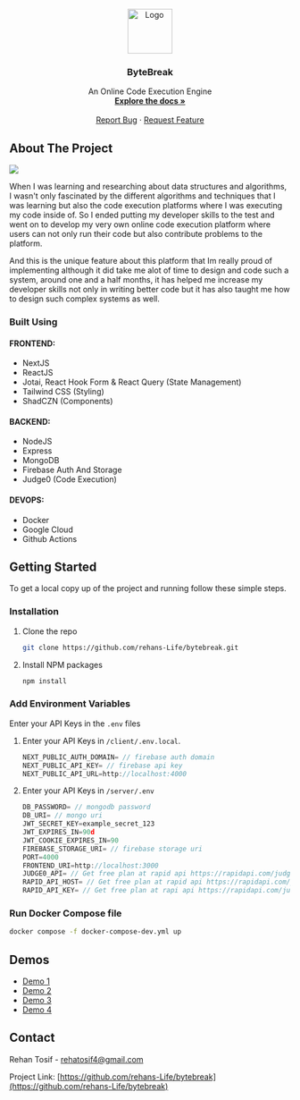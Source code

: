 <!-- PROJECT LOGO -->
<br />
<div align="center">
  <a href="https://34.42.95.33/">
    <img src="https://upload.wikimedia.org/wikipedia/commons/1/19/LeetCode_logo_black.png" alt="Logo" width="80" height="80">
  </a>

  <h3 align="center">ByteBreak</h3>

  <p align="center">
    An Online Code Execution Engine
    <br />
    <a href="https://github.com/rehans-Life/bytebreak"><strong>Explore the docs »</strong></a>
    <br />
    <br />
    <a href="https://github.com/rehans-Life/bytebreak/issues">Report Bug</a>
    ·
    <a href="https://github.com/rehans-Life/bytebreak/issues">Request Feature</a>
  </p>
</div>

<!-- ABOUT THE PROJECT -->
## About The Project

<img src='https://firebasestorage.googleapis.com/v0/b/tesla-clone-a0f5d.appspot.com/o/readMe%2FScreenshot%202024-03-25%20094519.png?alt=media&token=caf170c9-9ebe-4788-b986-183c009f3489'/>

When I was learning and researching about data structures and algorithms, I wasn't only fascinated by the different algorithms and techniques that I was learning but also the 
code execution platforms where I was executing my code inside of. So I ended putting my developer skills to the test and went on to develop my very own online code execution 
platform where users can not only run their code but also contribute problems to the platform.  

And this is the unique feature about this platform that Im really proud of implementing although it did take me alot of time to design and code such a system, around one and a half 
months, it has helped me increase my developer skills not only in writing better code but it has also taught me how to design such complex systems as well. 

### Built Using

#### FRONTEND:
<ul>
  <li>NextJS</li>
  <li>ReactJS</li>
  <li>Jotai, React Hook Form & React Query (State Management)</li>
  <li>Tailwind CSS (Styling)</li>
  <li>ShadCZN (Components)</li>
</ul>

#### BACKEND:
<ul>
  <li>NodeJS</li>
  <li>Express</li>
  <li>MongoDB</li>
  <li>Firebase Auth And Storage</li>
  <li>Judge0 (Code Execution)</li>
</ul>

#### DEVOPS:
<ul>
  <li>Docker</li>
  <li>Google Cloud</li>
  <li>Github Actions</li>
</ul>

<!-- GETTING STARTED -->
## Getting Started

To get a local copy up of the project and running follow these simple steps.

### Installation
1. Clone the repo
 
   ```sh
   git clone https://github.com/rehans-Life/bytebreak.git
   ```
3. Install NPM packages

   ```sh
   npm install
   ```
### Add Environment Variables
Enter your API Keys in the `.env` files

   1. Enter your API Keys in `/client/.env.local`.

      ```js
      NEXT_PUBLIC_AUTH_DOMAIN= // firebase auth domain
      NEXT_PUBLIC_API_KEY= // firebase api key
      NEXT_PUBLIC_API_URL=http://localhost:4000
      ``` 

   2. Enter your API Keys in `/server/.env`

      ```js
      DB_PASSWORD= // mongodb password
      DB_URI= // mongo uri
      JWT_SECRET_KEY=example_secret_123
      JWT_EXPIRES_IN=90d
      JWT_COOKIE_EXPIRES_IN=90
      FIREBASE_STORAGE_URI= // firebase storage uri
      PORT=4000
      FRONTEND_URI=http://localhost:3000
      JUDGE0_API= // Get free plan at rapid api https://rapidapi.com/judge0-official/api/judge0-ce
      RAPID_API_HOST= // Get free plan at rapid api https://rapidapi.com/judge0-official/api/judge0-ce
      RAPID_API_KEY= // Get free plan at rapi api https://rapidapi.com/judge0-official/api/judge0-ce
      ```

### Run Docker Compose file
    
  ```sh
  docker compose -f docker-compose-dev.yml up
  ```

## Demos

<ul>
  <li>
<a href='https://www.loom.com/share/71ea8d56f2eb454a8619a56eb72f78b1?sid=8881e52c-a5d1-42a7-b30d-af5dec2aee5c'>Demo 1</a>
  </li>
  <li>
<a href='https://www.loom.com/share/16892563504c41f2b4ac1ab6eda17484?sid=2936934b-8f9e-431c-9eb5-d2f667723b41'>Demo 2</a>
  </li>
  <li>
<a href='https://www.loom.com/share/223fbe5cfd56419c897efb84793c3683?sid=cc6f688a-f807-4aa3-906b-a1c2265fd292'>Demo 3</a>
  </li>
  <li>
    <a href='https://www.loom.com/share/e5142195648f47f9b3e9b55bf51ce355?sid=6921ae14-1123-422c-a966-e961d90898c4' >Demo 4</a>
  </li>
</ul>

<!-- CONTACT -->
## Contact

Rehan Tosif - rehatosif4@gmail.com

Project Link: [https://github.com/rehans-Life/bytebreak](https://github.com/rehans-Life/bytebreak)
